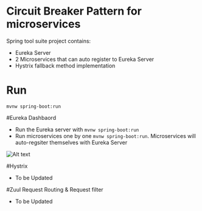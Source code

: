 # Circuit Breaker Pattern for microservices

Spring tool suite project contains: 
 - Eureka Server 
 - 2 Microservices that can auto register to Eureka Server 
 - Hystrix fallback method implementation 
 
 # Run
 `mvnw spring-boot:run`
 
 #Eureka Dashbaord 
  - Run the Eureka server with `mvnw spring-boot:run`
  - Run microservices one by one `mvnw spring-boot:run`. Microservices will auto-regsiter themselves with Eureka Server
  
  ![Alt text](https://i.imgur.com/Hu4jPbq.png)
 
 #Hystrix
 - To be Updated
 
 #Zuul Request Routing & Request filter
 - To be Updated 
 
